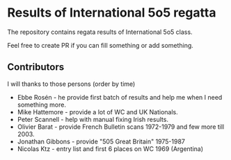 # Results of International 5o5 regatta

The repository contains regata results of International 5o5 class.

Feel free to create PR if you can fill something or add something.

## Contributors

I will thanks to those persons (order by time)

* Ebbe Rosén - he provide first batch of results and help me when I need something more.
* Mike Hattemore - provide a lot of WC and UK Nationals.
* Peter Scannell - help with manual fixing Irish results.
* Olivier Barat - provide French Bulletin scans 1972-1979 and few more till 2003.
* Jonathan Gibbons - provide "505 Great Britain" 1975-1987
* Nicolas Ktz - entry list and first 6 places on WC 1969 (Argentina)

